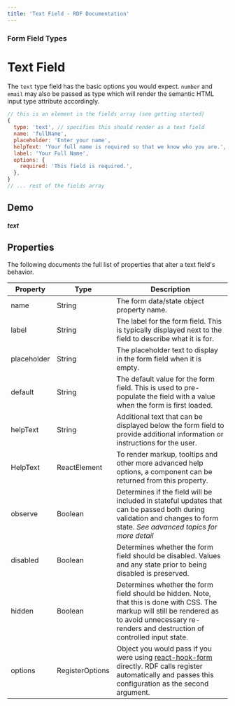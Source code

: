 ```yaml
---
title: 'Text Field - RDF Documentation'
---
```


### Form Field Types
# Text Field

The `text` type field has the basic options you would expect. `number` and `email` may also be passed as type which will render the semantic HTML input type attribute accordingly.

```js
// this is an element in the fields array (see getting started)
{
  type: 'text', // specifies this should render as a text field
  name: 'fullName',
  placeholder: 'Enter your name',
  helpText: 'Your full name is required so that we know who you are.',
  label: 'Your Full Name',
  options: {
    required: 'This field is required.',
  },
}
// ... rest of the fields array

```

## Demo

##### text
## Properties

The following documents the full list of properties that alter a text field's behavior.

| Property   | Type | Description |
|--|--|--|
| name       | String | The form data/state object property name. |
| label      | String | The label for the form field. This is typically displayed next to the field to describe what it is for. |
| placeholder | String | The placeholder text to display in the form field when it is empty.                                                                                                                                                                                                                                                                         |
| default    | String | The default value for the form field. This is used to pre-populate the field with a value when the form is first loaded.                                                                                                                                                          |
| helpText   | String | Additional text that can be displayed below the form field to provide additional information or instructions for the user.                                                                                                                                                                                                                      |
| HelpText   | ReactElement | To render markup, tooltips and other more advanced help options, a component can be returned from this property.                                                                                                                                                                                              |
| observe    | Boolean | Determines if the field will be included in stateful updates that can be passed both during validation and changes to form state. *See advanced topics for more detail*                                                                                                                                                                                     |
| disabled   | Boolean | Determines whether the form field should be disabled. Values and any state prior to being disabled is preserved.                                                                                                                                                                                   |
| hidden     | Boolean | Determines whether the form field should be hidden. Note, that this is done with CSS. The markup will still be rendered as to avoid unnecessary re-renders and destruction of controlled input state.                                                                                                                    |
| options    | RegisterOptions  | Object you would pass if you were using [react-hook-form](https://react-hook-form.com/api/useform/register) directly. RDF calls register automatically and passes this configuration as the second argument.
